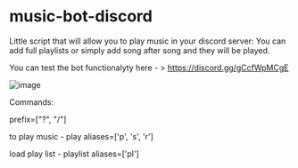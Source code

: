 # music-bot-discord

Little script that will allow you to play music in your discord server:
You can add full playlists or simply add song after song and they will be played.



You can test the bot functionalyty here - > https://discord.gg/gCcfWpMCgE


![image](https://user-images.githubusercontent.com/87097003/161428698-d034b1f4-3cef-4252-a983-bf7fa7ee8bc5.png)


Commands:


prefix=["?", "/"] 

to play music - play aliases=['p', 's', 'r']

load play list - playlist aliases=['pl']

 
